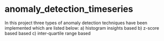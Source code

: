 # anomaly_detection_timeseries
In this project three types of anomaly detection techniques have been implemented which are listed below:
a) histogram insights based
b) z-score based based
c) inter-quartile range based
